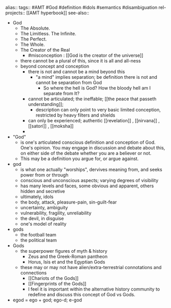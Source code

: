 alias::
tags:: #AMT #God #definition #idols #semantics #disambiguation 
rel-projects:: [[AMT hyperbook]]
see-also::

- God
	- The Absolute.
	- The Limitless. The Infinite.
	- The Perfect.
	- The Whole.
	- The Creator of the Real
		- #misconception : [[God is the creator of the universe]]
	- there cannot be a plural of this, since it is all and all-ness
	- beyond concept and conception
		- there is not and cannot be a mind beyond this
			- "a mind" implies separation; be definition there is not and cannot be separation from God
				- So where the hell is God? How the bloody hell am I separate from It?
		- cannot be articulated; the ineffable; [[the peace that passeth understanding]];
			- description can only point to very basic limited conception, restricted by heavy filters and shields
		- can only be experienced; authentic [[revelation]] , [[nirvana]] , [[satori]] , [[moksha]]
		-
- "God"
	- is one's articulated conscious definition and conception of God. One's opinion. You may engage in discussion and debate about this, on either side of the debate whether you are a believer or not.
	- This may be a definition you argue for, or argue against.
- god
	- is what one actually "worships", dervives meaning from, and seeks power from or through
	- conscious and unconscious aspects; varying degrees of visibility
	- has many levels and faces, some obvious and apparent, others hidden and secretive
	- ultimately, idols
	- the body, attack, pleasure-pain, sin-guilt-fear
	- uncertainty, ambiguity
	- vulnerability, fragility, unreliability
	- the devil, in disguise
	- one's model of reality
- gods
	- the football team
	- the political team
- Gods
	- the superpower figures of myth & history
		- Zeus and the Greek-Roman pantheon
		- Horus, Isis et and the Egyptian Gods
	- these may or may not have alien/extra-terrestrial connotations and connections
		- [[Chariots of the Gods]]
		- [[Fingerprints of the Gods]]
		- I feel it is important within the alternative history community to redefine and discuss this concept of God vs Gods.
- egod = ego + god; ego-d; e-god